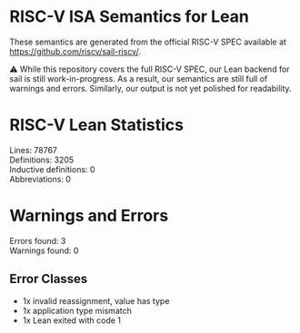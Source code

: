 # RISC-V ISA Semantics for Lean

These semantics are generated from the official RISC-V SPEC available at
https://github.com/riscv/sail-riscv/.

⚠️ While this repository covers the full RISC-V SPEC, our Lean backend for sail
is still work-in-progress. As a result, our semantics are still full of warnings
and errors. Similarly, our output is not yet polished for readability.
# RISC-V Lean Statistics

Lines: 78767  
Definitions: 3205  
Inductive definitions: 0  
Abbreviations: 0  

# Warnings and Errors

Errors found: 3  
Warnings found: 0  

## Error Classes

- 1x invalid reassignment, value has type
- 1x application type mismatch
- 1x Lean exited with code 1
